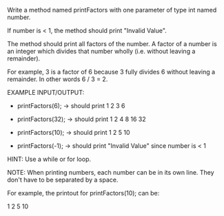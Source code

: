 Write a method named printFactors with one parameter of type int named number.

If number is &lt; 1, the method should print "Invalid Value".

The method should print all factors of the number. A factor of a number is an integer which divides that number wholly (i.e. without leaving a remainder).

For example, 3 is a factor of 6 because 3 fully divides 6 without leaving a remainder. In other words 6 / 3 = 2.


EXAMPLE INPUT/OUTPUT:

* printFactors(6); → should print 1 2 3 6

* printFactors(32); → should print 1 2 4 8 16 32

* printFactors(10); → should print 1 2 5 10

* printFactors(-1); → should print "Invalid Value" since number is &lt; 1


HINT: Use a while or for loop.


NOTE: When printing numbers, each number can be in its own line. They don't have to be separated by a space.

For example, the printout for printFactors(10); can be:

1
2
5
10
